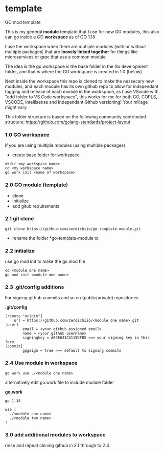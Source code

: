 # template
GO mod template

This is my general **module** template that I use for new GO modules, this also can go inside a GO **workspace** as of GO 1.18

I use the workspace when there are mutliple modules (with or without multiple packages) that are **loosely linked together** for things like microservices or grpc that use a common module

The idea is the go workspace is the base folder in the Go development folder, and that is where the GO workspace is created in 1.0 (below).

Next inside the workspace this repo is cloned to make the nessecary new modules, and each module has its own github repo to allow for independant tagging and release of each module in the workspace, as I use VScode with "add folder to VS Code workspace", this works for me for both GO, GOPLS, VSCODE, Intellisense and Independant Github versioning) Your millage might vary.

This folder structure is based on the following community contributed structure:
https://github.com/golang-standards/project-layout

### 1.0 GO workspace
if you are using multiple modules (using multiple packages) 

- create base folder for workspace
 
```
mkdir <my workspace name>
cd <my workspace name>
go work init <name of workspace>
```

### 2.0 GO module (template)

- clone 
- initialize 
- add gitub requirements
### 2.1 git clone
```
git clone https://github.com/zeroichiio/go-template-module.git
```
- rename the folder *go-template-module to <module one name>

### 2.2 initialize 
use go mod init to make the go.mod file
```
cd <module one name> 
go mod init <module one name>
```

### 2.3 .git/config additions
For signing github commits and so on (public/private) repositories:

**.git/config**

```
[remote "origin"]
	url = https://github.com/zeroichiio/<module one name>.git
[user]
        email = <your github assigned email>
        name = <your github username>
        signingkey = A69E641C4115DFB5 <== your signing key in this form
[commit]
        gpgsign = true <== default to signing commits
```

### 2.4 Use module in workspace
```
go work use ./<module one name>
```
alternatively edit go.work file to include module folder

**go.work**
```
go 1.18

use (
  ./<module one name>
  ./<module two name>
)
```
        
### 3.0 add additional modules to workspace

rinse and repeat cloning github in 2.1 through to 2.4

